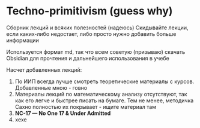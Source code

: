 # Techno-primitivism (guess why)
Сборник лекций и всяких полезностей (надеюсь) 
Скидывайте лекции, если каких-либо недостает, либо просто нужно добавить больше информации

Используется формат md, так что всем советую (призываю) скачать Obsidian для прочтения и дальнейшего использования в учебе 

Насчет добавленных лекций:
1) По ИИП всегда лучше смотреть теоретические материалы с курсов. Добавленные мною - говно
2) Материалы лекций по математическому анализу отсутствуют, так как его легче и быстрее писать на бумаге. Тем не менее, методичка Сахно полностью их покрывает - ищите материал там
3) **NC-17 — No One 17 & Under Admitted**
4) хехе

